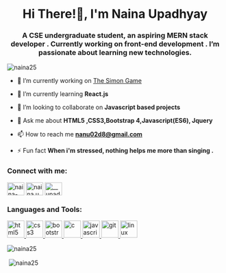 <h1 align="center">Hi There!👋, I'm Naina Upadhyay</h1>
<h3 align="center">A CSE undergraduate student, an aspiring MERN stack developer . Currently working on front-end development . I’m passionate about learning new technologies.</h3>

<p align="left"> <img src="https://komarev.com/ghpvc/?username=naina25" alt="naina25" /> </p>

- 🔭 I’m currently working on [The Simon Game](https://github.com/naina25/SimonGame)

- 🌱 I’m currently learning **React.js**

- 👯 I’m looking to collaborate on **Javascript based projects**

- 💬 Ask me about **HTML5 ,CSS3,Bootstrap 4,Javascript(ES6), Jquery**

- 📫 How to reach me **nanu02d8@gmail.com**

- ⚡ Fun fact **When i'm stressed, nothing helps me more than singing .**

<p align="left">
<h3 align="left">Connect with me:</h3>
<a href="https://linkedin.com/in/naina-upadhyay-5879641a0" target="blank"><img align="center" src="https://cdn.jsdelivr.net/npm/simple-icons@3.0.1/icons/linkedin.svg" alt="naina-upadhyay-5879641a0" height="30" width="40" /></a>
<a href="https://fb.com/naina.upadhyay.7902" target="blank"><img align="center" src="https://cdn.jsdelivr.net/npm/simple-icons@3.0.1/icons/facebook.svg" alt="naina.upadhyay.7902" height="30" width="40" /></a>
<a href="https://instagram.com/__upadhyay_naina__/?hl=en" target="blank"><img align="center" src="https://cdn.jsdelivr.net/npm/simple-icons@3.0.1/icons/instagram.svg" alt="__upadhyay_naina__/?hl=en" height="30" width="40" /></a>
</p>

<h3 align="left">Languages and Tools:</h3>
<p align="left"><a href="https://www.w3.org/html/" target="_blank"> <img src="https://devicons.github.io/devicon/devicon.git/icons/html5/html5-original-wordmark.svg" alt="html5" width="40" height="40"/> </a><a href="https://www.w3schools.com/css/" target="_blank"> <img src="https://devicons.github.io/devicon/devicon.git/icons/css3/css3-original-wordmark.svg" alt="css3" width="40" height="40"/> </a> <a href="https://getbootstrap.com" target="_blank"> <img src="https://devicons.github.io/devicon/devicon.git/icons/bootstrap/bootstrap-plain.svg" alt="bootstrap" width="40" height="40"/> </a> <a href="https://www.cprogramming.com/" target="_blank"> <img src="https://devicons.github.io/devicon/devicon.git/icons/c/c-original.svg" alt="c" width="40" height="40"/> </a><a href="https://developer.mozilla.org/en-US/docs/Web/JavaScript" target="_blank"> <img src="https://devicons.github.io/devicon/devicon.git/icons/javascript/javascript-original.svg" alt="javascript" width="40" height="40"/> </a> <a href="https://git-scm.com/" target="_blank"> <img src="https://www.vectorlogo.zone/logos/git-scm/git-scm-icon.svg" alt="git" width="40" height="40"/> </a> <a href="https://www.linux.org/" target="_blank"> <img src="https://devicons.github.io/devicon/devicon.git/icons/linux/linux-original.svg" alt="linux" width="40" height="40"/> </a> </p>

<p><img align="left" src="https://github-readme-stats.vercel.app/api/top-langs/?username=naina25&layout=compact" alt="naina25" /></p>
<br \>
<p>&nbsp;<img align="center" src="https://github-readme-stats.vercel.app/api?username=naina25&show_icons=true&theme=tokyonight" alt="naina25" /></p>
